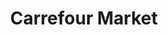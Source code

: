 ---
title: "Carrefour Market"
url: /saint-vaast-la-hougue/carrefour-market-rue-marcel-pignot/
shop: Gasflaschen
---